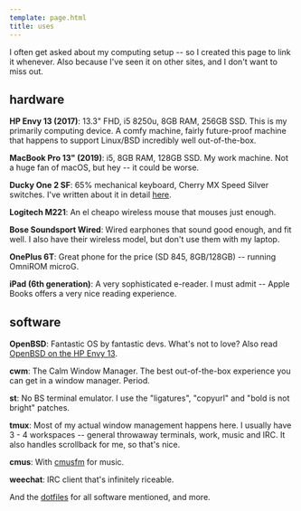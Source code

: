 ```yaml
---
template: page.html
title: uses
---
```


I often get asked about my computing setup -- so I created this page to link it
whenever. Also because I've seen it on other sites, and I don't want to miss
out.

## hardware

**HP Envy 13 (2017)**: 13.3" FHD, i5 8250u, 8GB RAM, 256GB SSD. This is
my primarily computing device. A comfy machine, fairly future-proof
machine that happens to support Linux/BSD incredibly well
out-of-the-box.

**MacBook Pro 13" (2019)**: i5, 8GB RAM, 128GB SSD. My work machine. Not
a huge fan of macOS, but hey -- it could be worse.

**Ducky One 2 SF**: 65% mechanical keyboard, Cherry MX Speed Silver
switches. I've written about it in detail [here](/blog/ducky-one-2).

**Logitech M221**: An el cheapo wireless mouse that mouses just enough.

**Bose Soundsport Wired**: Wired earphones that sound good enough, and fit
well. I also have their wireless model, but don't use them with my laptop.

**OnePlus 6T**: Great phone for the price (SD 845, 8GB/128GB) -- running
OmniROM microG.

**iPad (6th generation)**: A very sophisticated e-reader. I must admit -- Apple
Books offers a very nice reading experience.

## software

**OpenBSD**: Fantastic OS by fantastic devs. What's not to love? Also read
[OpenBSD on the HP Envy 13](/blog/openbsd-hp-envy).

**cwm**: The Calm Window Manager. The best out-of-the-box experience you can
get in a window manager. Period.

**st**: No BS terminal emulator. I use the "ligatures", "copyurl" and "bold is
not bright" patches.

**tmux**: Most of my actual window management happens here. I usually have
3 - 4 workspaces -- general throwaway terminals, work, music and IRC. It also
handles scrollback for me, so that's nice.

**cmus**: With [cmusfm](https://github.com/Arkq/cmusfm) for music.

**weechat**: IRC client that's infinitely riceable.

And the [dotfiles](https://github.com/icyphox/dotfiles) for all software
mentioned, and more.
